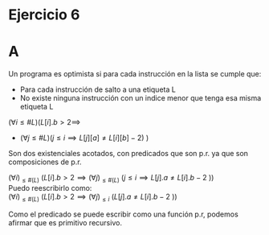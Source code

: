 # Ejercicio 6

# A

Un programa es optimista si para cada instrucción en la lista se cumple que:

- Para cada instrucción de salto a una etiqueta L
- No existe ninguna instrucción con un indice menor que tenga esa misma etiqueta L

$(\forall i \leq \#L)(L[i].b > 2 \implies$

- $(\forall j \leq \#L)(j\leq i \implies L[j][a] \neq L[i][b]-2)\ )$

Son dos existenciales acotados, con predicados que son p.r. ya que son composiciones de p.r.

$(\forall i)_{\leq \#(L)}\ \bigg(L[i].b > 2 \implies (\forall j)_{\leq \#(L)}\ \big( j\leq i \implies L[j].a \neq L[i].b-2\ \big)\bigg)$  
Puedo reescribirlo como:  
$(\forall i)_{\leq \#(L)}\ \bigg(L[i].b > 2 \implies (\forall j)_{\leq i}\ \big(L[j].a \neq L[i].b-2\ \big)\bigg)$

Como el predicado se puede escribir como una función p.r, podemos afirmar que es primitivo recursivo.
